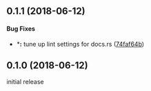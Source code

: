 <a name="0.1.1"></a>
## 0.1.1 (2018-06-12)


#### Bug Fixes

* ***:**  tune up lint settings for docs.rs ([74faf64b](https://github.com/ubnt-intrepid/tsukuyomi/commit/74faf64b0765e9989dbdf1dd0191c29f91ffba21))



<a name="0.1.0"></a>
## 0.1.0 (2018-06-12)
initial release

